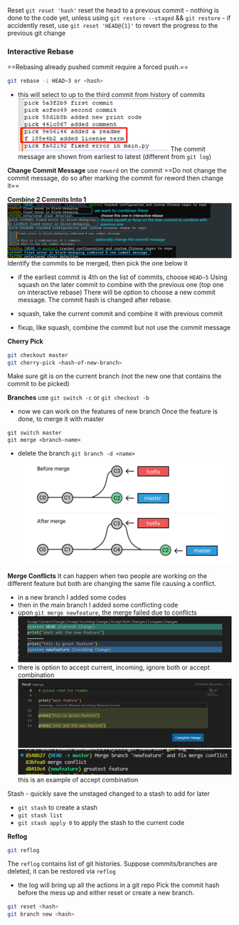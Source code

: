 Reset
`git reset 'hash'` reset the head to a previous commit
	- nothing is done to the code yet, unless using `git restore --staged` && `git restore`
	- if accidently reset, use `git reset 'HEAD@{1}'` to revert the progress to the previous git change

### Interactive Rebase
==Rebasing already pushed commit require a forced push.==
```sh
git rebase -i HEAD~3 or <hash>
```
- this will select to up to the third commit from history of commits
![](assets/Pasted%20image%2020231216234558.png)
The commit message are shown from earliest to latest (different from `git log`)

**Change Commit Message**
use `reword` on the commit
==Do not change the commit message, do so after marking the commit for reword then change it==

**Combine 2 Commits Into 1**
![](assets/Pasted%20image%2020241103101734.png)
Identify the commits to be merged, then pick the one below it
- if the earliest commit is 4th on the list of commits, choose `HEAD~5`
Using squash on the later commit to combine with the previous one (top one on interactive rebase)
There will be option to choose a new commit message.
The commit hash is changed after rebase.

- squash, take the current commit and combine it with previous commit
- fixup, like squash, combine the commit but not use the commit message

 **Cherry Pick**
```sh
git checkout master
git cherry-pick <hash-of-new-branch>
```
Make sure git is on the current branch (not the new one that contains the commit to be picked)

**Branches**
use `git switch -c` or `git checkout -b`
- now we can work on the features of new branch
Once the feature is done, to merge it with master
```
git switch master
git merge <branch-name>
```
- delete the branch `git branch -d <name>`
![](assets/Pasted%20image%2020231217000344.png)

**Merge Conflicts**
It can happen when two people are working on the different feature but both are changing the same file causing a conflict.
- in a new branch I added some codes
- then in the main branch I added some conflicting code
- upon `git merge newfeature`, the merge failed due to conflicts
![](assets/Pasted%20image%2020231217001341.png)
- there is option to accept current, incoming, ignore both or accept combination
![](assets/Pasted%20image%2020231217001713.png)
![](assets/Pasted%20image%2020231217001831.png)
this is an example of accept combination

Stash - quickly save the unstaged changed to a stash to add for later
- `git stash` to create a stash
- `git stash list`
- `git stash apply 0` to apply the stash to the current code

**Reflog**
```sh
git reflog
```
The `reflog` contains list of git histories.
Suppose commits/branches are deleted, it can be restored via `reflog`
- the log will bring up all the actions in a git repo
Pick the commit hash before the mess up and either reset or create a new branch.
```sh
git reset <hash>
git branch new <hash>
```